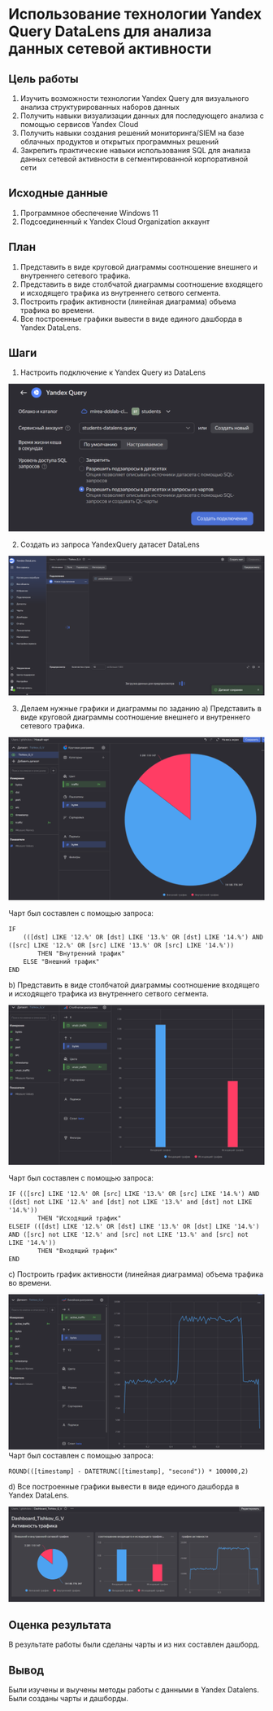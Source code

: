 # Использование технологии Yandex Query DataLens для анализа данных сетевой активности

## Цель работы

1. Изучить возможности технологии Yandex Query для визуального анализа структурированных наборов данных
2. Получить навыки визуализации данных для последующего анализа с помощью сервисов Yandex Cloud
3. Получить навыки создания решений мониторинга/SIEM на базе облачных продуктов и открытых программных решений
4. Закрепить практические навыки использования SQL для анализа данных сетевой активности в сегментированной корпоративной сети

## Исходные данные

1. Программное обеспечение Windows 11
2. Подсоединенный к Yandex Cloud Organization аккаунт 

## План

1. Представить в виде круговой диаграммы соотношение внешнего и внутреннего сетевого трафика.
2. Представить в виде столбчатой диаграммы соотношение входящего и исходящего трафика из внутреннего сетвого сегмента.
3. Построить график активности (линейная диаграмма) объема трафика во времени.
4. Все построенные графики вывести в виде единого дашборда в Yandex DataLens.

## Шаги

1. Настроить подключение к Yandex Query из DataLens

![](img/1.png)

 2. Создать из запроса YandexQuery датасет DataLens
 
 ![](img/2.png)
 
3. Делаем нужные графики и диаграммы по заданию
a)  Представить в виде круговой диаграммы соотношение внешнего и внутреннего
 сетевого трафика.
 
![](img/3.png)

Чарт был составлен с помощью запроса:
```{r}
IF 
    (([dst] LIKE '12.%' OR [dst] LIKE '13.%' OR [dst] LIKE '14.%') AND ([src] LIKE '12.%' OR [src] LIKE '13.%' OR [src] LIKE '14.%')) 
        THEN "Внутренний трафик" 
    ELSE "Внешний трафик" 
END
```
b) Представить в виде столбчатой диаграммы соотношение входящего и
 исходящего трафика из внутреннего сетвого сегмента.
 
 ![](img/4.png)
 
 Чарт был составлен с помощью запроса:
```{r}
IF (([src] LIKE '12.%' OR [src] LIKE '13.%' OR [src] LIKE '14.%') AND ([dst] not LIKE '12.%' and [dst] not LIKE '13.%' and [dst] not LIKE '14.%'))
        THEN "Исходящий трафик"
ELSEIF (([dst] LIKE '12.%' OR [dst] LIKE '13.%' OR [dst] LIKE '14.%') AND ([src] not LIKE '12.%' and [src] not LIKE '13.%' and [src] not LIKE '14.%'))
        THEN "Входящий трафик"
END
```

 c) Построить график активности (линейная диаграмма) объема трафика во
 времени.
 
 ![](img/5.png)
 Чарт был составлен с помощью запроса:
```{r}
ROUND(([timestamp] - DATETRUNC([timestamp], "second")) * 100000,2)
```

d) Все построенные графики вывести в виде единого дашборда в Yandex DataLens.

![](img/6.png)

## Оценка результата

В результате работы были сделаны чарты и из них составлен дашборд.

## Вывод

Были изучены и выучены методы работы с данными в Yandex Datalens. Были созданы чарты и дашборды.